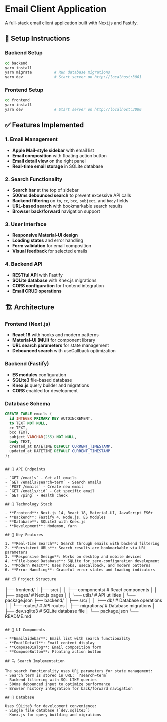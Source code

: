 # Email Client Application

A full-stack email client application built with Next.js and Fastify.

## 🚀 Setup Instructions

### Backend Setup
```bash
cd backend
yarn install
yarn migrate          # Run database migrations
yarn dev              # Start server on http://localhost:3001
```

### Frontend Setup
```bash
cd frontend
yarn install
yarn dev              # Start server on http://localhost:3000
```

## ✅ Features Implemented

### 1. Email Management
- **Apple Mail-style sidebar** with email list
- **Email composition** with floating action button
- **Email detail view** on the right panel
- **Real-time email storage** in SQLite database

### 2. Search Functionality  
- **Search bar** at the top of sidebar
- **500ms debounced search** to prevent excessive API calls
- **Backend filtering** on `to`, `cc`, `bcc`, `subject`, and `body` fields
- **URL-based search** with bookmarkable search results
- **Browser back/forward** navigation support

### 3. User Interface
- **Responsive Material-UI design**
- **Loading states** and error handling
- **Form validation** for email composition
- **Visual feedback** for selected emails

### 4. Backend API
- **RESTful API** with Fastify
- **SQLite database** with Knex.js migrations
- **CORS configuration** for frontend integration
- **Email CRUD operations**

## 🏗️ Architecture

### Frontend (Next.js)
- **React 18** with hooks and modern patterns
- **Material-UI (MUI)** for component library
- **URL search parameters** for state management
- **Debounced search** with useCallback optimization

### Backend (Fastify)
- **ES modules** configuration
- **SQLite3** file-based database
- **Knex.js** query builder and migrations
- **CORS** enabled for development

### Database Schema
```sql
CREATE TABLE emails (
  id INTEGER PRIMARY KEY AUTOINCREMENT,
  to TEXT NOT NULL,
  cc TEXT,
  bcc TEXT,
  subject VARCHAR(255) NOT NULL,
  body TEXT,
  created_at DATETIME DEFAULT CURRENT_TIMESTAMP,
  updated_at DATETIME DEFAULT CURRENT_TIMESTAMP
);
```

```

## 📡 API Endpoints

- `GET /emails` - Get all emails
- `GET /emails?search=term` - Search emails
- `POST /emails` - Create new email
- `GET /emails/:id` - Get specific email
- `GET /ping` - Health check

## 🔧 Technology Stack

- **Frontend**: Next.js 14, React 18, Material-UI, JavaScript ES6+
- **Backend**: Fastify 4, Node.js, ES Modules
- **Database**: SQLite3 with Knex.js
- **Development**: Nodemon, Yarn

## 🎯 Key Features

1. **Real-time Search**: Search through emails with backend filtering
2. **Persistent URLs**: Search results are bookmarkable via URL parameters
3. **Responsive Design**: Works on desktop and mobile devices
4. **File-based Database**: SQLite for zero-configuration development
5. **Modern React**: Uses hooks, useCallback, and modern patterns
6. **Error Handling**: Graceful error states and loading indicators

## 🗂️ Project Structure

```
├── frontend/
│   ├── src/
│   │   ├── components/          # React components
│   │   ├── pages/               # Next.js pages
│   │   └── utils/               # API utilities
│   └── package.json
├── backend/
│   ├── src/
│   │   ├── db/                  # Database operations
│   │   └── routes/              # API routes
│   ├── migrations/              # Database migrations
│   ├── dev.sqlite3              # SQLite database file
│   └── package.json
└── README.md
```

## 🎨 UI Components

- **EmailSidebar**: Email list with search functionality
- **EmailDetail**: Email content display
- **ComposeDialog**: Email composition form
- **ComposeButton**: Floating action button

## 🔍 Search Implementation

The search functionality uses URL parameters for state management:
- Search term is stored in URL: `?search=term`
- Backend filtering with SQL LIKE queries
- 500ms debounced input to optimize performance
- Browser history integration for back/forward navigation

## 💾 Database

Uses SQLite3 for development convenience:
- Single file database (`dev.sqlite3`)
- Knex.js for query building and migrations
